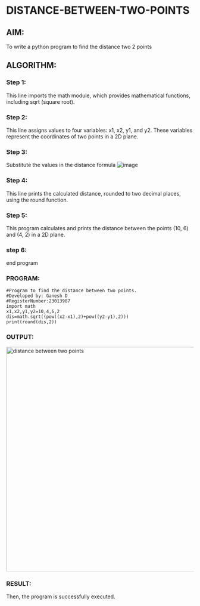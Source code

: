 # DISTANCE-BETWEEN-TWO-POINTS

## AIM:
To write a python program to find the distance two 2 points
## ALGORITHM:
### Step 1: 
This line imports the math module, which provides mathematical functions, including sqrt (square root).
### Step 2: 
This line assigns values to four variables: x1, x2, y1, and y2. These variables represent the coordinates of two points in a 2D plane.
### Step 3: 
Substitute the values in the distance formula
![image](https://github.com/Ganesh23013987/DISTANCE-BETWEEN-TWO-POINTS/assets/147473768/61265d74-654a-4c6e-b16c-8a2f562ec615)

### Step 4: 
This line prints the calculated distance, rounded to two decimal places, using the round function.
### Step 5: 
This program calculates and prints the distance between the points (10, 6) and (4, 2) in a 2D plane.
### step 6:
end program
### PROGRAM:
```
#Program to find the distance between two points.
#Developed by: Ganesh D
#RegisterNumber:23013987
import math
x1,x2,y1,y2=10,4,6,2
dis=math.sqrt((pow((x2-x1),2)+pow((y2-y1),2)))
print(round(dis,2))
```
  
### OUTPUT:
<img width="602" alt="distance between two points" src="https://github.com/Ganesh23013987/DISTANCE-BETWEEN-TWO-POINTS/assets/147473768/7964b548-b843-4278-b0b1-bbac62f9d40e">


### RESULT:
Then, the program is successfully executed.
